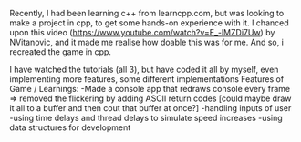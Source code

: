 Recently, I had been learning c++ from learncpp.com, but was looking to make a project in cpp, to get some hands-on experience with it. 
I chanced upon this video (https://www.youtube.com/watch?v=E_-lMZDi7Uw) by NVitanovic, and it made me realise how doable this was for me.
And so, i recreated the game in cpp.

I have watched the tutorials (all 3), but have coded it all by myself, even implementing more features, some different implementations
Features of Game / Learnings: 
-Made a console app that redraws console every frame => removed the flickering by adding ASCII return codes [could maybe draw it all to a buffer and then cout that buffer at once?]
-handling inputs of user
-using time delays and thread delays to simulate speed increases
-using data structures for development
